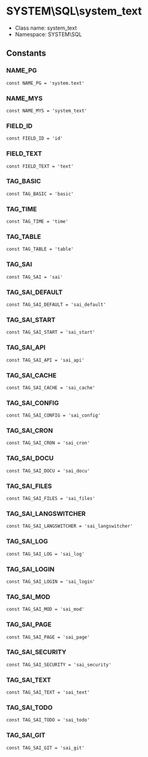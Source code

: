 SYSTEM\SQL\system_text
===============






* Class name: system_text
* Namespace: SYSTEM\SQL



Constants
----------


### NAME_PG

    const NAME_PG = 'system.text'





### NAME_MYS

    const NAME_MYS = 'system_text'





### FIELD_ID

    const FIELD_ID = 'id'





### FIELD_TEXT

    const FIELD_TEXT = 'text'





### TAG_BASIC

    const TAG_BASIC = 'basic'





### TAG_TIME

    const TAG_TIME = 'time'





### TAG_TABLE

    const TAG_TABLE = 'table'





### TAG_SAI

    const TAG_SAI = 'sai'





### TAG_SAI_DEFAULT

    const TAG_SAI_DEFAULT = 'sai_default'





### TAG_SAI_START

    const TAG_SAI_START = 'sai_start'





### TAG_SAI_API

    const TAG_SAI_API = 'sai_api'





### TAG_SAI_CACHE

    const TAG_SAI_CACHE = 'sai_cache'





### TAG_SAI_CONFIG

    const TAG_SAI_CONFIG = 'sai_config'





### TAG_SAI_CRON

    const TAG_SAI_CRON = 'sai_cron'





### TAG_SAI_DOCU

    const TAG_SAI_DOCU = 'sai_docu'





### TAG_SAI_FILES

    const TAG_SAI_FILES = 'sai_files'





### TAG_SAI_LANGSWITCHER

    const TAG_SAI_LANGSWITCHER = 'sai_langswitcher'





### TAG_SAI_LOG

    const TAG_SAI_LOG = 'sai_log'





### TAG_SAI_LOGIN

    const TAG_SAI_LOGIN = 'sai_login'





### TAG_SAI_MOD

    const TAG_SAI_MOD = 'sai_mod'





### TAG_SAI_PAGE

    const TAG_SAI_PAGE = 'sai_page'





### TAG_SAI_SECURITY

    const TAG_SAI_SECURITY = 'sai_security'





### TAG_SAI_TEXT

    const TAG_SAI_TEXT = 'sai_text'





### TAG_SAI_TODO

    const TAG_SAI_TODO = 'sai_todo'





### TAG_SAI_GIT

    const TAG_SAI_GIT = 'sai_git'








